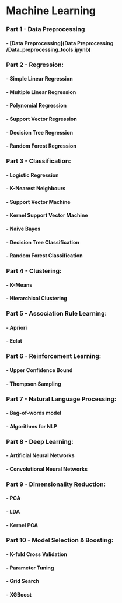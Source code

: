 # Machine Learning

### Part 1 - Data Preprocessing
#### - [Data Preprocessing](Data Preprocessing /Data_preprocessing_tools.ipynb) 
### Part 2 - Regression: 
#### - Simple Linear Regression 
#### - Multiple Linear Regression 
#### - Polynomial Regression 
#### - Support Vector Regression  
#### - Decision Tree Regression 
#### - Random Forest Regression
### Part 3 - Classification: 
#### - Logistic Regression 
#### - K-Nearest Neighbours
#### - Support Vector Machine 
#### - Kernel Support Vector Machine 
#### - Naive Bayes 
#### - Decision Tree Classification 
#### - Random Forest Classification
### Part 4 - Clustering: 
#### - K-Means 
#### - Hierarchical Clustering
### Part 5 - Association Rule Learning: 
#### - Apriori 
#### - Eclat
### Part 6 - Reinforcement Learning: 
#### - Upper Confidence Bound 
#### - Thompson Sampling
### Part 7 - Natural Language Processing: 
#### - Bag-of-words model 
#### - Algorithms for NLP
### Part 8 - Deep Learning: 
#### - Artificial Neural Networks 
#### - Convolutional Neural Networks
### Part 9 - Dimensionality Reduction: 
#### - PCA 
#### - LDA 
#### - Kernel PCA
### Part 10 - Model Selection & Boosting: 
#### - K-fold Cross Validation 
#### - Parameter Tuning 
#### - Grid Search 
#### - XGBoost
